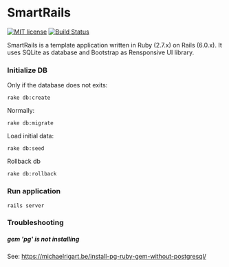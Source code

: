 # SmartRails

[![MIT license](http://img.shields.io/badge/license-MIT-brightgreen.svg)](http://opensource.org/licenses/MIT)
[![Build Status](https://travis-ci.com/guildenstern70/SmartRails.svg?branch=master)](https://travis-ci.com/guildenstern70/SmartRails)



SmartRails is a template application written in Ruby (2.7.x) on Rails (6.0.x). 
It uses SQLite as database and Bootstrap as Rensponsive UI library.

### Initialize DB

Only if the database does not exits:

    rake db:create

Normally:

    rake db:migrate

Load initial data:

    rake db:seed

Rollback db

    rake db:rollback
    
### Run application

    rails server
    
### Troubleshooting

##### gem 'pg' is not installing 

See: https://michaelrigart.be/install-pg-ruby-gem-without-postgresql/